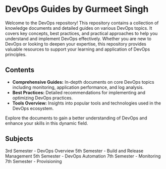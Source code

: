 # DevOps Guides by Gurmeet Singh

Welcome to the DevOps repository! This repository contains a collection of knowledge documents and detailed guides on various DevOps topics. It covers key concepts, best practices, and practical approaches to help you understand and implement DevOps effectively. Whether you are new to DevOps or looking to deepen your expertise, this repository provides valuable resources to support your learning and application of DevOps principles.

## Contents

- **Comprehensive Guides:** In-depth documents on core DevOps topics including monitoring, application performance, and log analysis.
- **Best Practices:** Detailed recommendations for implementing and optimizing DevOps practices.
- **Tools Overview:** Insights into popular tools and technologies used in the DevOps ecosystem.

Explore the documents to gain a better understanding of DevOps and enhance your skills in this dynamic field.

## Subjects
3rd Semester - DevOps Overview
5th Semester - Build and Release Management
5th Semester - DevOps Automation
7th Semester - Monitoring
7th Semester - Provisioning
